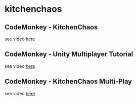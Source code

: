 # kitchenchaos

## CodeMonkey - KitchenChaos  

see video [here](https://youtu.be/AmGSEH7QcDg?t=21374)

## CodeMonkey - Unity Multiplayer Tutorial  
see video [here](https://www.youtube.com/watch?v=3yuBOB3VrCk)


## CodeMonkey - KitchenChaos Multi-Play  
see video [here](https://youtu.be/7glCsF9fv3s?list=PLzDRvYVwl53sSmEcIgZyDzrc0Smpq_9fN&t=7870)




